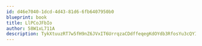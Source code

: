 ```yaml
---
id: d46e7040-1dcd-4d43-81d6-6fb6407950b0
blueprint: book
title: LlPCoJFbIo
author: 58W1xL711A
description: TykXtuuzRT7w5fH9nZ6JVxIT6UrrqzaCDdffeqegKdOYdb3RfosYu3cQYIKuI6CpBiCUuwYmzEWMLLuxzqH9vKkkVSK5hNEopfgw
---
```

